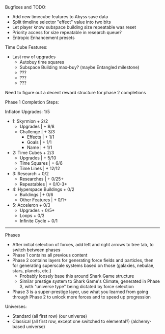 Bugfixes and TODO:

- Add new timecube features to Abyss save data
- Split timeline selector "effect" value into two bits
- Let player know subspace building size repeatable was reset
- Priority access for size repeatable in research queue?
- Entropic Enhancement presets

Time Cube Features:
- Last row of upgrades
  - Autobuy time squares
  - Subspace Building max-buy? (maybe Entangled milestone)
  - ???
  - ???
  - ???

Need to figure out a decent reward structure for phase 2 completions

Phase 1 Completion Steps:

Inflaton Upgrades:        1/5
- 1: Skyrmion             + 2/2
  - Upgrades              | + 8/8
  - Challenge             | + 3/3
    - Effects             |   + 1/1
    - Goals               |   + 1/1
    - Name                |   + 1/1
- 2: Time Cubes           + 2/3
  - Upgrades              | + 5/10
  - Time Squares          | + 6/6
  - Time Lines            | + 12/12
- 3: Research             + 0/2
  - Researches            | + 0/25+
  - Repeatables           | + 0/0-3+
- 4: Hyperspace Buildings + 0/2
  - Buildings             | + 0/6
  - Other Features        | + 0/1+
- 5: Acceleron            + 0/3
  - Upgrades                + 0/5+
  - Loops                   + 0/3
  - Infinite Cycle          + 0/1

-----

Phases

- After initial selection of forces, add left and right arrows to tree tab, to switch between phases
- Phase 1 contains all previous content
- Phase 2 contains layers for generating force fields and particles, then for generating superscale systems based on those (galaxies, nebulae, stars, planets, etc.)
    - Probably loosely base this around Shark Game structure
    - Similar prestige system to Shark Game's Climate, generated in Phase 3, with "universe type" being dictated by force selection
- Phase 3 is a super-prestige layer, use what you learned from going through Phase 2 to unlock more forces and to speed up progression

Universes:
- Standard (all first row) (our universe)
- Classical (all first row, except one switched to elemental?) (alchemy-based universe)


